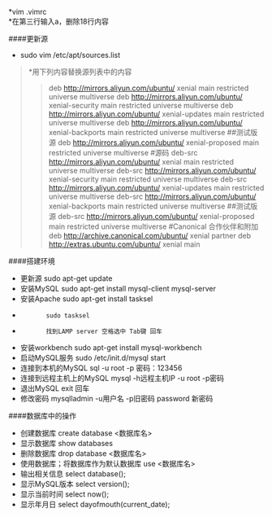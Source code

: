 *vim .vimrc   
*在第三行输入a，删除18行内容

####更新源
* sudo vim /etc/apt/sources.list
>*用下列内容替换源列表中的内容
>>deb http://mirrors.aliyun.com/ubuntu/ xenial main restricted universe multiverse
deb http://mirrors.aliyun.com/ubuntu/ xenial-security main restricted universe multiverse
deb http://mirrors.aliyun.com/ubuntu/ xenial-updates main restricted universe multiverse
deb http://mirrors.aliyun.com/ubuntu/ xenial-backports main restricted universe multiverse
##测试版源
deb http://mirrors.aliyun.com/ubuntu/ xenial-proposed main restricted universe multiverse
#源码
deb-src http://mirrors.aliyun.com/ubuntu/ xenial main restricted universe multiverse
deb-src http://mirrors.aliyun.com/ubuntu/ xenial-security main restricted universe multiverse
deb-src http://mirrors.aliyun.com/ubuntu/ xenial-updates main restricted universe multiverse
deb-src http://mirrors.aliyun.com/ubuntu/ xenial-backports main restricted universe multiverse
##测试版源
deb-src http://mirrors.aliyun.com/ubuntu/ xenial-proposed main restricted universe multiverse
#Canonical 合作伙伴和附加
deb http://archive.canonical.com/ubuntu/ xenial partner
deb http://extras.ubuntu.com/ubuntu/ xenial main

####搭建环境
* 更新源 sudo apt-get update
* 安装MySQL sudo apt-get install mysql-client mysql-server
* 安装Apache sudo apt-get install tasksel
*            sudo tasksel
*            找到LAMP server 空格选中 Tab键 回车
* 安装workbench sudo apt-get install mysql-workbench
* 启动MySQL服务 sudo /etc/init.d/mysql start
* 连接到本机的MySQL sql -u root -p   密码：123456
* 连接到远程主机上的MySQL mysql -h远程主机IP -u root -p密码
* 退出MySQL exit 回车
* 修改密码 mysqlladmin -u用户名 -p旧密码 password 新密码

####数据库中的操作
* 创建数据库 create database <数据库名>
* 显示数据库 show databases
* 删除数据库 drop database <数据库名>
* 使用数据库；将数据库作为默认数据库 use <数据库名>
* 输出相关信息 select database();
* 显示MySQL版本 select version();
* 显示当前时间 select now();
* 显示年月日 select dayofmouth(current_date);
